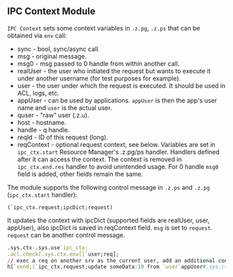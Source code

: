 ## IPC Context Module

`IPC Context` sets some context variables in `.z.pg`, `.z.ps` that can be obtained via `env` call:
* sync - bool, sync/async call.
* msg - original message.
* msg0 - msg passed to 0 handle from within another call.
* realUser - the user who initiated the request but wants to execute it under another username (for test purposes for example).
* user - the user under which the request is executed. It should be used in ACL, logs, etc.
* appUser - can be used by applications. `appUser` is then the app's user name and `user` is the actual user.
* quser - "raw" user (.z.u).
* host - hostname.
* handle - q handle.
* reqId - ID of this request (long).
* reqContext - optional request context, see below.
Variables are set in `ipc_ctx.start` Resource Manager's .z.pg/ps handler. Handlers defined after it can access the context. The context is removed in `ipc_ctx.end.res` handler to avoid unintended usage.
For 0 handle `msg0` field is added, other fields remain the same.

The module supports the following control message in `.z.ps` and `.z.pg` (`ipc_ctx.start` handler):
```
(`ipc_ctx.request;ipcDict;request)
```
It updates the context with ipcDict (supported fields are realUser, user, appUser), also ipcDict is saved in reqContext field. `msg` is set to `request`. `request` can be another control message.
```q
.sys.ctx:.sys.use`ipc_ctx;
.acl.check[.sys.ctx.env[]`user;req];
// exec a req on another srv as the current user, add an additional context parameter
h[`send;(`ipc_ctx.request;update someData:10 from `user`appUser#.sys.ctx.env[];"1+1")]
```
